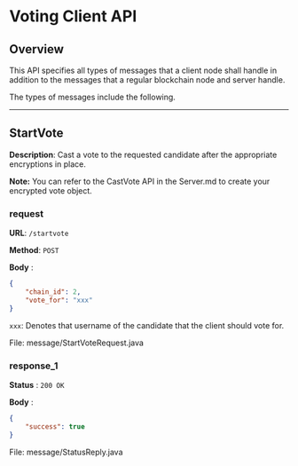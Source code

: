 # Voting Client API

## Overview

This API specifies all types of messages that a client node shall handle in addition to the messages that a regular blockchain node and server handle.


The types of messages include the following.

------

## StartVote

**Description**: Cast a vote to the requested candidate after the appropriate encryptions in place.

**Note:** You can refer to the CastVote API in the Server.md to create your encrypted vote object.

### request


**URL**: `/startvote`

**Method**: `POST`

**Body** :

```json
{
    "chain_id": 2,
    "vote_for": "xxx"
}
```
`xxx`: Denotes that username of the candidate that the client should vote for.


File: message/StartVoteRequest.java

### response_1

**Status** : `200 OK`

**Body** :

```json
{
    "success": true
}
```

File: message/StatusReply.java